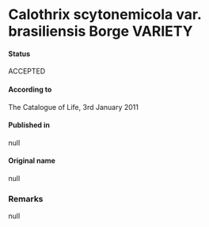# Calothrix scytonemicola var. brasiliensis Borge VARIETY

#### Status
ACCEPTED

#### According to
The Catalogue of Life, 3rd January 2011

#### Published in
null

#### Original name
null

### Remarks
null